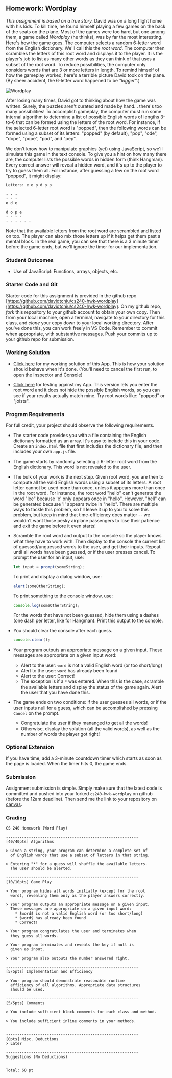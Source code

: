 ## Homework: Wordplay

_This assignment is based on a true story._ David was on a long flight home with his kids. To kill time, he found himself playing a few games on the back of the seats on the plane. Most of the games were too hard, but one among them, a game called _Wordplay_ (he thinks), was by far the most interesting.
Here's how the game goes. The computer selects a random 6-letter word from the English dictionary. We'll call this the _root word_. The computer then scrambles the letters of this root word and displays it to the player. It is the player's job to list as many other words as they can think of that uses a subset of the root word. To reduce possibilities, the computer only considers words that are 3 or more letters in length. To remind himself of how the gameplay worked, here's a terrible picture David took on the plane. (By sheer accident, the 6-letter word happened to be _"logger"_.)

![Wordplay](figures/wordplay.jpg)

After losing many times, David got to thinking about how the game was written. Surely, the puzzles aren't curated and made by hand... there's too many possibilities! To accomplish gameplay, the computer must run some internal algorithm to determine a list of possible English words of lengths 3-to-6 that can be formed using the letters of the root word. For instance, if the selected 6-letter root word is "popped", then the following words can be formed using a subset of its letters: "popped" (by default), "pop", "ode", "dope", "pope", "pod", and "pep".

We don't know how to manipulate graphics (yet) using JavaScript, so we'll simulate this game in the text console. To give you a hint on how many there are, the computer lists the possible words in hidden form (think Hangman). Every correct answer will reveal a hidden word, and it's up to the player to try to guess them all. For instance, after guessing a few on the root word "popped", it might display:

```
Letters: e o p d p p

- - -
- - -
o d e
- - -
d o p e
- - - -
- - - - - -
```

Note that the available letters from the root word are scrambled and listed on top. The player can also mix those letters up if it helps get them past a mental block. In the real game, you can see that there is a 3 minute timer before the game ends, but we'll ignore the timer for our implementation.

### Student Outcomes

- Use of JavaScript: Functions, arrays, objects, etc.

### Starter Code and Git

Starter code for this assignment is provided in the github repo [https://github.com/davidtchiu/cs240-hwk-wordplay](https://github.com/davidtchiu/cs240-hwk-wordplay). On my github repo, _fork_ this repository to your github account to obtain your own copy. Then from your local machine, open a terminal, navigate to your directory for this class, and _clone_ your copy down to your local working directory. After you've done this, you can work freely in VS Code. Remember to commit when appropriate, with substantive messages. Push your commits up to your github repo for submission.

### Working Solution

- [Click here](demo/) for my working solution of this App. This is how your solution should behave when it's done. (You'll need to cancel the first run, to open the Inspector and Console)

- [Click here](demo2/) for testing against my App. This version lets you enter the root word and it does not hide the possible English words, so you can see if your results actually match mine. Try root words like: "popped" or "joists".

### Program Requirements

For full credit, your project should observe the following requirements.

- The starter code provides you with a file containing the English dictionary formatted as an array. It's easy to include this in your code. Create an `index.html` file that first includes the dictionary file, and then includes your own `app.js` file.

- The game starts by randomly selecting a 6-letter root word from the English dictionary. This word is not revealed to the user.

- The bulk of your work is the next step. Given root word, you are then to compute all the valid English words using a subset of its letters. A root letter cannot be used more than once, unless it appears more than once in the root word. For instance, the root word "hello" can't generate the word "lee" because 'e' only appears once in "hello". However, "hell" can be generated because 'l' appears twice in "hello". There are multiple ways to tackle this problem, so I'll leave it up to you to solve this problem, but keep in mind that time-efficiency does matter -- we wouldn't want those pesky airplane passengers to lose their patience and exit the game before it even starts!

- Scramble the root word and output to the console so the player knows what they have to work with. Then display to the console the current list of guessed/unguessed words to the user, and get their inputs. Repeat until all words have been guessed, or if the user presses cancel. To prompt the user for an input, use:

  ```js
  let input = prompt(someString);
  ```

  To print and display a dialog window, use:

  ```js
  alert(someOtherString);
  ```

  To print something to the console window, use:

  ```js
  console.log(someOtherString);
  ```

  For the words that have not been guessed, hide them using a dashes (one dash per letter, like for Hangman). Print this output to the console.

- You should clear the console after each guess.

  ```js
  console.clear();
  ```

- Your program outputs an appropriate message on a given input. These messages are appropriate on a given input word:

  - Alert to the user: `word` is not a valid English word (or too short/long)
  - Alert to the user: `word` has already been found
  - Alert to the user: Correct!
  - The exception is if a `*` was entered. When this is the case, scramble the available letters and display the status of the game again. Alert the user that you have done this.

- The game ends on two conditions: if the user guesses all words, or if the user inputs null for a guess, which can be accomplished by pressing `Cancel` on the prompt.

  - Congratulate the user if they mananged to get all the words!
  - Otherwise, display the solution (all the valid words), as well as the number of words the player got right!

### Optional Extension

If you have time, add a 3-minute countdown timer which starts as soon as the page is loaded. When the timer hits 0, the game ends.

### Submission

Assignment submission is simple. Simply make sure that the latest code is committed and pushed into your forked `cs240-hwk-wordplay` on github (before the 12am deadline). Then send me the link to your repository on [canvas](https://canvas.pugetsound.edu).

### Grading

```
CS 240 Homework (Word Play)

----------------------------------------------------------
[40/40pts] Algorithms

> Given a string, your program can determine a complete set of
  of English words that use a subset of letters in that string.

> Entering "*" for a guess will shuffle the available letters.
  The user should be alerted.

----------------------------------------------------------
[10/10pts] Game Play

> Your program hides all words initially (except for the root
  word), revealing them only as the player answers correctly.

> Your program outputs an appropriate message on a given input.
  These messages are appropriate on a given input word:
    * $word$ is not a valid English word (or too short/long)
    * $word$ has already been found
    * Correct!

> Your program congratulates the user and terminates when
  they guess all words.

> Your program terminates and reveals the key if null is
  given as input.

> Your program also outputs the number answered right.

----------------------------------------------------------
[5/5pts] Implementation and Efficiency

> Your program should demonstrate reasonable runtime
  efficiency of all algorithms. Appropriate data structures
  should be used.

----------------------------------------------------------
[5/5pts] Comments

> You include sufficient block comments for each class and method.

> You include sufficient inline comments in your methods.


----------------------------------------------------------
[0pts] Misc. Deductions
> Late?

----------------------------------------------------------
Suggestions (No Deductions)


Total: 60 pt
```
